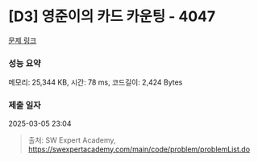 # [D3] 영준이의 카드 카운팅 - 4047 

[문제 링크](https://swexpertacademy.com/main/code/problem/problemDetail.do?contestProbId=AWIsY84KEPMDFAWN) 

### 성능 요약

메모리: 25,344 KB, 시간: 78 ms, 코드길이: 2,424 Bytes

### 제출 일자

2025-03-05 23:04



> 출처: SW Expert Academy, https://swexpertacademy.com/main/code/problem/problemList.do